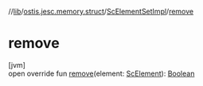 //[lib](../../../index.md)/[ostis.jesc.memory.struct](../index.md)/[ScElementSetImpl](index.md)/[remove](remove.md)

# remove

[jvm]\
open override fun [remove](remove.md)(element: [ScElement](../../ostis.jesc.memory.element/-sc-element/index.md)): [Boolean](https://kotlinlang.org/api/latest/jvm/stdlib/kotlin/-boolean/index.html)
